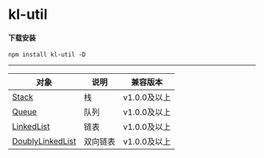 # kl-util

#### 下载安装
`npm install kl-util -D`

----------

|  对象   |  说明   | 兼容版本 |
|  ----  | ---- | ---- |
|  [Stack](https://github.com/GAVINCHENJIACHENG/kl-util/tree/master/src/structure/Stack)  | 栈 | v1.0.0及以上 |
|  [Queue](https://github.com/GAVINCHENJIACHENG/kl-util/tree/master/src/structure/Queue)  | 队列 | v1.0.0及以上 |
|  [LinkedList](https://github.com/GAVINCHENJIACHENG/kl-util/tree/master/src/structure/LinkedList)  | 链表 | v1.0.0及以上 |
|  [DoublyLinkedList](https://github.com/GAVINCHENJIACHENG/kl-util/tree/master/src/structure/DoublyLinkedList)  | 双向链表 | v1.0.0及以上 |
